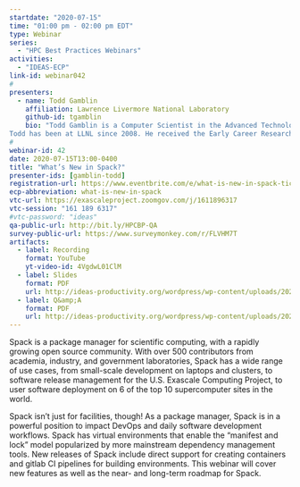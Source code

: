 ```yaml
---
startdate: "2020-07-15"
time: "01:00 pm - 02:00 pm EDT"
type: Webinar
series:
  - "HPC Best Practices Webinars"
activities:
  - "IDEAS-ECP"
link-id: webinar042
#
presenters:
  - name: Todd Gamblin
    affiliation: Lawrence Livermore National Laboratory
    github-id: tgamblin
    bio: "Todd Gamblin is a Computer Scientist in the Advanced Technology Office in Livermore Computing at Lawrence Livermore National Laboratory. His research focuses on scalable tools for measuring, analyzing, and visualizing parallel performance data. In addition to his research, Todd leads LLNL’s DevRAMP (Reproducibility, Analysis, Monitoring, and Performance) team and the Software Packaging Technologies project in the U.S. Exascale Computing Project. He created Spack, a popular open source HPC package management tool with a community of over 500 contributors.
Todd has been at LLNL since 2008. He received the Early Career Research Award from the U.S. Department of Energy in 2014. He received Ph.D. and M.S. degrees in Computer Science from the University of North Carolina at Chapel Hill in 2009 and 2005, and his B.A. in Computer Science and Japanese from Williams College in 2002."
#
webinar-id: 42
date: 2020-07-15T13:00-0400
title: "What’s New in Spack?"
presenter-ids: [gamblin-todd]
registration-url: https://www.eventbrite.com/e/what-is-new-in-spack-tickets-108772748218
ecp-abbreviation: what-is-new-in-spack
vtc-url: https://exascaleproject.zoomgov.com/j/1611896317 
vtc-session: "161 189 6317"
#vtc-password: "ideas"
qa-public-url: http://bit.ly/HPCBP-QA
survey-public-url: https://www.surveymonkey.com/r/FLVHM7T
artifacts:
  - label: Recording
    format: YouTube
    yt-video-id: 4VgdwL01ClM
  - label: Slides
    format: PDF
    url: http://ideas-productivity.org/wordpress/wp-content/uploads/2020/07/webinar043-spack.pdf
  - label: Q&amp;A
    format: PDF
    url: http://ideas-productivity.org/wordpress/wp-content/uploads/2020/07/webinar043-spack-qa.pdf
---
```

Spack is a package manager for scientific computing, with a rapidly growing open source community. With over 500 contributors from academia, industry, and government laboratories, Spack has a wide range of use cases, from small-scale development on laptops and clusters, to software release management for the U.S. Exascale Computing Project, to user software deployment on 6 of the top 10 supercomputer sites in the world.

Spack isn’t just for facilities, though! As a package manager, Spack is in a powerful position to impact DevOps and daily software development workflows. Spack has virtual environments that enable the “manifest and lock” model popularized by more mainstream dependency management tools. New releases of Spack include direct support for creating containers and gitlab CI pipelines for building environments. This webinar will cover new features as well as the near- and long-term roadmap for Spack.
